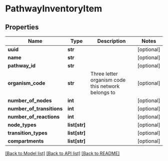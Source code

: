 # PathwayInventoryItem

## Properties
Name | Type | Description | Notes
------------ | ------------- | ------------- | -------------
**uuid** | **str** |  | [optional] 
**name** | **str** |  | [optional] 
**pathway_id** | **str** |  | [optional] 
**organism_code** | **str** | Three letter organism code this network belongs to | [optional] 
**number_of_nodes** | **int** |  | [optional] 
**number_of_transitions** | **int** |  | [optional] 
**number_of_reactions** | **int** |  | [optional] 
**node_types** | **list[str]** |  | [optional] 
**transition_types** | **list[str]** |  | [optional] 
**compartments** | **list[str]** |  | [optional] 

[[Back to Model list]](../README.md#documentation-for-models) [[Back to API list]](../README.md#documentation-for-api-endpoints) [[Back to README]](../README.md)

